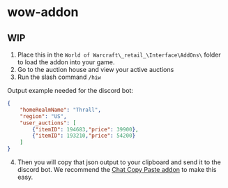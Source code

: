 # wow-addon

## WIP

1. Place this in the `World of Warcraft\_retail_\Interface\AddOns\` folder to load the addon into your game.
2. Go to the auction house and view your active auctions
3. Run the slash command `/hiw`

Output example needed for the discord bot:

```json
{
    "homeRealmName": "Thrall",
    "region": "US",
    "user_auctions": [
        {"itemID": 194683,"price": 39900},
        {"itemID": 193210,"price": 54200}
    ]
}
```

4. Then you will copy that json output to your clipboard and send it to the discord bot.  We recommend the [Chat Copy Paste addon](https://www.curseforge.com/wow/addons/chat-copy-paste) to make this easy.